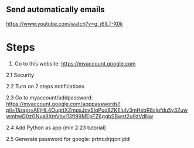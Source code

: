 ## Send automatically emails

https://www.youtube.com/watch?v=g_j6ILT-X0k

# Steps
1. Go to this website:
https://myaccount.google.com

2.1 Security

2.2 Turn on 2 steps notifications

2.3 Go to myaccount/addpassword:
https://myaccount.google.com/apppasswords?pli=1&rapt=AEjHL4OupItXZmpsJoySIqPud8ZKEIulv3mHxbR8sIpfdu5y3ZuwwmhwD0zGNya8XmVnvl13fl99MEpFZ6ggbSBwst2u9zVdNw

2.4 Add Python as app (min 2:23 tutorial)

2.5 Generate password for google:
prtnqdrjqonijddi
